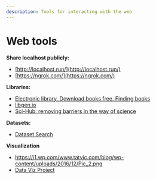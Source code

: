 ```yaml
---
description: Tools for interacting with the web
---
```


# Web tools

**Share localhost publicly:**

* [http://localhost.run/](http://localhost.run/)
* [https://ngrok.com/](https://ngrok.com/)

**Libraries:** 

- [Electronic library. Download books free. Finding books](https://b-ok.cc/)
- [libgen.io](http://libgen.io/)
- [Sci-Hub: removing barriers in the way of science](http://sci-hub.tw/)

**Datasets:**

- [Dataset Search](https://toolbox.google.com/datasetsearch)

**Visualization**

- https://i1.wp.com/www.tatvic.com/blog/wp-content/uploads/2016/12/Pic_2.png
- [Data Viz Project](https://datavizproject.com/#)